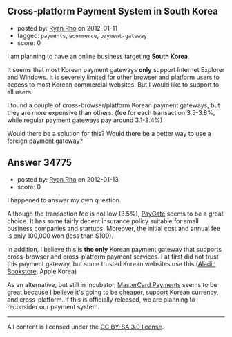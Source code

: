 ## Cross-platform Payment System in South Korea

- posted by: [Ryan Rho](https://stackexchange.com/users/-1/15205-ryan-rho) on 2012-01-11
- tagged: `payments`, `ecommerce`, `payment-gateway`
- score: 0

I am planning to have an online business targeting **South Korea**.

It seems that most Korean payment gateways **only** support Internet Explorer and Windows. It is severely limited for other browser and platform users to access to most Korean commercial websites. But I would like to support to all users.

I found a couple of cross-browser/platform Korean payment gateways, but they are more expensive than others. (fee for each transaction 3.5-3.8%, while regular payment gateways pay around 3.1-3.4%)

Would there be a solution for this?
Would there be a better way to use a foreign payment gateway?


## Answer 34775

- posted by: [Ryan Rho](https://stackexchange.com/users/-1/15205-ryan-rho) on 2012-01-13
- score: 0

<p>I happened to answer my own question.</p>

<p>Although the transaction fee is not low (3.5%), <a href="http://paygate.net" rel="nofollow">PayGate</a> seems to be a great choice. It has some fairly decent insurance policy suitable for small business companies and startups. Moreover, the initial cost and annual fee is only 100,000 won (less than $100).</p>

<p>In addition, I believe this is <strong>the only</strong> Korean payment gateway that supports cross-browser and cross-platform payment services. I at first did not trust this payment gateway, but some trusted Korean websites use this (<a href="http://aladin.co.kr" rel="nofollow">Aladin Bookstore</a>, Apple Korea)</p>

<p>As an alternative, but still in incubator, <a href="https://developer.mastercard.com/portal/display/api/Payments" rel="nofollow">MasterCard Payments</a> seems to be great because I believe it's going to be cheaper, support Korean currency, and cross-platform. If this is officially released, we are planning to reconsider our payment system.</p>




---

All content is licensed under the [CC BY-SA 3.0 license](https://creativecommons.org/licenses/by-sa/3.0/).
